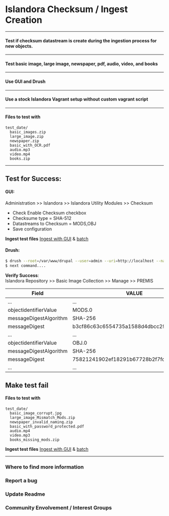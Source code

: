# Islandora Checksum / Ingest Creation

---

#### Test if checksum datastream is create during the ingestion process for new objects.

---

#### Test basic image, large image, newspaper, pdf, audio, video, and books

---

#### Use GUI and Drush

---

#### Use a stock Islandora Vagrant setup without custom vagrant script

---

#### Files to test with
```
test_date/
  basic_images.zip
  large_image.zip
  newspaper.zip
  basic_with_OCR.pdf
  audio.mp3
  video.mp4
  books.zip
```

---

## Test for Success:

#### GUI:
Administration >> Islandora >> Islandora Utility Modules >> Checksum

* Check Enable Checksum checkbox
* Checksume type = SHA-512
* Datastreams to Checksum = MODS,OBJ
* Save configuration

**Ingest test files**
[Ingest with GUI](ingest_procedures.md) & [batch](batch_ingest.md)

#### Drush:
```bash
$ drush --root=/var/www/drupal --user=admin --uri=http://localhost --namespace=testing --content_models=islandora:sp_basic_image_cmodel --parent=testing:1 --type:directory ==target=/vagrant/testdata/largeimages/
$ next command....
```

**Verify Success**:<br/>
Islandora Repository >> Basic Image Collection >> Manage >> PREMIS

| Field |VALUE|
| -- | -- |
| ... | ... |
| objectidentifierValue | MODS.0 |
| messageDigestAlgorithm | SHA-256 |
| messageDigest | b3cf86c63c6554735a1588d4dbcc297b75c9eff9 |
| ... | ... |
| objectidentifierValue | OBJ.0 |
| messageDigestAlgorithm | SHA-256 
| messageDigest | 75821241902ef18291b67728b2f7fc65ce52d52a |
| ... | ... |

## Make test fail

#### Files to test with
```
test_date/
  basic_image_corrupt.jpg
  large_image_Mismatch_Mods.zip
  newspaper_invalid_naming.zip
  basic_with_password_protected.pdf
  audio.mp4
  video.mp3
  books_missing_mods.zip
```

**Ingest test files**
[Ingest with GUI](ingest_procedures.md) & [batch](batch_ingest.md)

___
### Where to find more information
### Report a bug
### Update Readme
### Community Envolvement / Interest Groups